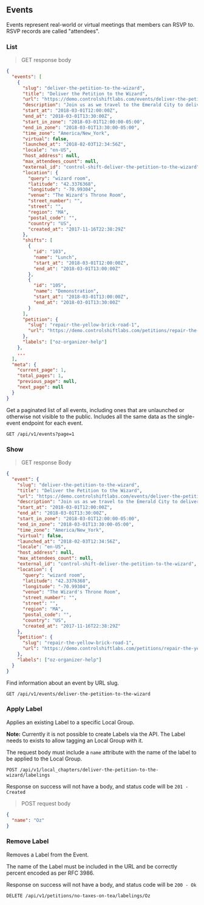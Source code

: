 ## Events

Events represent real-world or virtual meetings that members can RSVP to. RSVP records are called "attendees".

### List

> GET response body

```json
{
  "events": [
    {
      "slug": "deliver-the-petition-to-the-wizard",
      "title": "Deliver the Petition to the Wizard",
      "url": "https://demo.controlshiftlabs.com/events/deliver-the-petition-to-the-wizard",
      "description": "Join us as we travel to the Emerald City to deliver our petition to the Wizard.",
      "start_at": "2018-03-01T12:00:00Z",
      "end_at": "2018-03-01T13:30:00Z",
      "start_in_zone": "2018-03-01T12:00:00-05:00",
      "end_in_zone": "2018-03-01T13:30:00-05:00",
      "time_zone": "America/New_York",
      "virtual": false,
      "launched_at": "2018-02-03T12:34:56Z",
      "locale": "en-US",
      "host_address": null,
      "max_attendees_count": null,
      "external_id": "control-shift-deliver-the-petition-to-the-wizard",
      "location": {
        "query": "wizard room",
        "latitude": "42.3376368",
        "longitude": "-70.99304",
        "venue": "The Wizard's Throne Room",
        "street_number": "",
        "street": "",
        "region": "MA",
        "postal_code": "",
        "country": "US",
        "created_at": "2017-11-16T22:38:29Z"
      },
      "shifts": [
        {
          "id": "103",
          "name": "Lunch",
          "start_at": "2018-03-01T12:00:00Z",
          "end_at": "2018-03-01T13:00:00Z"
        },
        {
          "id": "105",
          "name": "Demonstration",
          "start_at": "2018-03-01T13:00:00Z",
          "end_at": "2018-03-01T13:30:00Z"
        }
      ],
      "petition": {
        "slug": "repair-the-yellow-brick-road-1",
        "url": "https://demo.controlshiftlabs.com/petitions/repair-the-yellow-brick-road-1"
      },
      "labels": ["oz-organizer-help"]
    },
    ...
  ],
  "meta": {
    "current_page": 1,
    "total_pages": 1,
    "previous_page": null,
    "next_page": null
  }
}
```

Get a paginated list of all events, including ones that are unlaunched or otherwise not visible to the public. Includes all the same data as the single-event endpoint for each event.

`GET /api/v1/events?page=1`

### Show
<div></div>

> GET response Body

```json
{
  "event": {
    "slug": "deliver-the-petition-to-the-wizard",
    "title": "Deliver the Petition to the Wizard",
    "url": "https://demo.controlshiftlabs.com/events/deliver-the-petition-to-the-wizard",
    "description": "Join us as we travel to the Emerald City to deliver our petition to the Wizard.",
    "start_at": "2018-03-01T12:00:00Z",
    "end_at": "2018-03-01T13:30:00Z",
    "start_in_zone": "2018-03-01T12:00:00-05:00",
    "end_in_zone": "2018-03-01T13:30:00-05:00",
    "time_zone": "America/New_York",
    "virtual": false,
    "launched_at": "2018-02-03T12:34:56Z",
    "locale": "en-US",
    "host_address": null,
    "max_attendees_count": null,
    "external_id": "control-shift-deliver-the-petition-to-the-wizard",
    "location": {
      "query": "wizard room",
      "latitude": "42.3376368",
      "longitude": "-70.99304",
      "venue": "The Wizard's Throne Room",
      "street_number": "",
      "street": "",
      "region": "MA",
      "postal_code": "",
      "country": "US",
      "created_at": "2017-11-16T22:38:29Z"
    },
    "petition": {
      "slug": "repair-the-yellow-brick-road-1",
      "url": "https://demo.controlshiftlabs.com/petitions/repair-the-yellow-brick-road-1"
    },
    "labels": ["oz-organizer-help"]
  }
}
```

Find information about an event by URL slug.

`GET /api/v1/events/deliver-the-petition-to-the-wizard`


### Apply Label
<div></div>

Applies an existing Label to a specific Local Group.

**Note:** Currently it is not possible to create Labels via the API. The Label needs to exists to allow tagging an Local Group with it.

The request body must include a `name` attribute with the name of the label to be applied to the Local Group.

`POST /api/v1/local_chapters/deliver-the-petition-to-the-wizard/labelings`

Response on success will not have a body, and status code will be `201 - Created`

> POST request body

```json
{
  "name": "Oz"
}
```

### Remove Label

Removes a Label from the Event.

The name of the Label must be included in the URL and be correctly percent encoded as per RFC 3986.

Response on success will not have a body, and status code will be `200 - Ok`

`DELETE /api/v1/petitions/no-taxes-on-tea/labelings/Oz`
